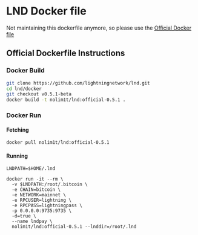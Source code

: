 # LND Docker file

Not maintaining this dockerfile anymore, so please use the [Official Docker file](https://github.com/lightningnetwork/lnd/tree/master/docker/lnd)

## Official Dockerfile Instructions

### Docker Build

```bash
git clone https://github.com/lightningnetwork/lnd.git
cd lnd/docker
git checkout v0.5.1-beta
docker build -t nolim1t/lnd:official-0.5.1 .
```

### Docker Run

#### Fetching

```docker
docker pull nolim1t/lnd:official-0.5.1
```

#### Running

```docker
LNDPATH=$HOME/.lnd

docker run -it --rm \
  -v $LNDPATH:/root/.bitcoin \
  -e CHAIN=bitcoin \
  -e NETWORK=mainnet \
  -e RPCUSER=lightning \
  -e RPCPASS=lightningpass \
  -p 0.0.0.0:9735:9735 \
  -d=true \
  --name lndpay \
  nolim1t/lnd:official-0.5.1 --lnddir=/root/.lnd
```

